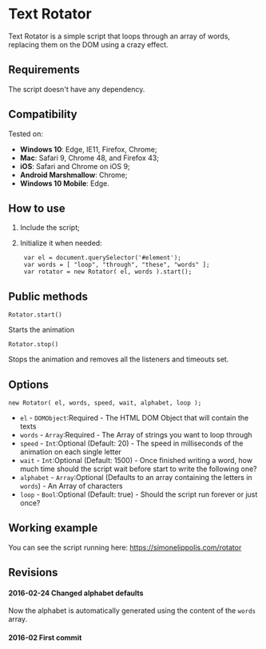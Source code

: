 # Text Rotator

Text Rotator is a simple script that loops through an array of words, replacing them on
the DOM using a crazy effect.

## Requirements

The script doesn't have any dependency.

## Compatibility

Tested on:
- __Windows 10__: Edge, IE11, Firefox, Chrome;
- __Mac__: Safari 9, Chrome 48, and Firefox 43;
- __iOS__: Safari and Chrome on iOS 9;
- __Android Marshmallow__: Chrome;
- __Windows 10 Mobile__: Edge.

## How to use

1. Include the script;
2. Initialize it when needed:

		var el = document.querySelector('#element');
		var words = [ "loop", "through", "these", "words" ];
		var rotator = new Rotator( el, words ).start();

## Public methods

	Rotator.start()

Starts the animation

	Rotator.stop()

Stops the animation and removes all the listeners and timeouts set.

## Options

	new Rotator( el, words, speed, wait, alphabet, loop );

* ```el``` - ```DOMObject```:Required - The HTML DOM Object that will contain the texts
* ```words``` - ```Array```:Required - The Array of strings you want to loop through
* ```speed``` - ```Int```:Optional (Default: 20) - The speed in milliseconds of the animation on each single letter
* ```wait``` - ```Int```:Optional (Default: 1500) - Once finished writing a word, how much time should the script wait before start to write the following one?
* ```alphabet``` - ```Array```:Optional (Defaults to an array containing the letters in ```words```) - An Array of characters
* ```loop``` - ```Bool```:Optional (Default: true) - Should the script run forever or just once?

## Working example

You can see the script running here: https://simonelippolis.com/rotator

## Revisions

#### 2016-02-24 Changed alphabet defaults
Now the alphabet is automatically generated using the content of the ```words``` array.

#### 2016-02 First commit